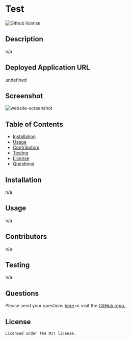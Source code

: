 # Test 
![Github license](https://img.shields.io/badge/license-MIT-brightgreen)
## Description
n/a
## Deployed Application URL
undefined
## Screenshot
![website-screenshot](n/a)
## Table of Contents
* [Installation](#installation)
* [Usage](#usage)
* [Contributors](#contributors)
* [Testing](#testing)
* [License](#license)
* [Questions](#questions)
## Installation
n/a
## Usage
n/a
## Contributors
n/a
## Testing
n/a
## Questions
Please send your questions [here](mailto:n/a?subject=[GitHub]%20README%20Generator) or visit the [GitHub repo.](n/a).
## License
    Licensed under the MIT license.
    
